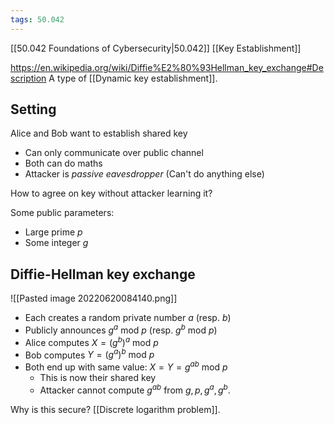 ```yaml
---
tags: 50.042
---
```

[[50.042 Foundations of Cybersecurity|50.042]]
[[Key Establishment]]

https://en.wikipedia.org/wiki/Diffie%E2%80%93Hellman_key_exchange#Description
A type of [[Dynamic key establishment]].
## Setting
Alice and Bob want to establish shared key
- Can only communicate over public channel
- Both can do maths
- Attacker is *passive eavesdropper* (Can't do anything else)

How to agree on key without attacker learning it?

Some public parameters:
- Large prime $p$
- Some integer $g$

## Diffie-Hellman key exchange
![[Pasted image 20220620084140.png]]
- Each creates a random private number $a$ (resp. $b$)
- Publicly announces $g^a \text{ mod } p$ (resp. $g^b \text{ mod } p$)
- Alice computes $X = (g^b)^a \text{ mod } p$
- Bob computes $Y = (g^a)^b \text{ mod } p$
- Both end up with same value: $X = Y = g^{ab} \text{ mod }p$
	- This is now their shared key
	- Attacker cannot compute $g^{ab}$ from $g, p, g^a, g^b$.

Why is this secure? [[Discrete logarithm problem]].